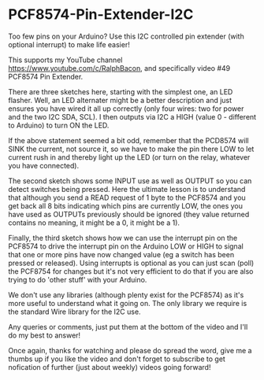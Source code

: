 # PCF8574-Pin-Extender-I2C
Too few pins on your Arduino? Use this I2C controlled pin extender (with optional interrupt) to make life easier!

This supports my YouTube channel https://www.youtube.com/c/RalphBacon, and specifically video #49 PCF8574 Pin Extender.

There are three sketches here, starting with the simplest one, an LED flasher. Well, an LED alternater might be a better description and just ensures you have wired it all up correctly (only four wires: two for power and the two I2C SDA, SCL). I then outputs via I2C a HIGH (value 0 - different to Arduino) to turn ON the LED.

If the above statement seemed a bit odd, remember that the PCD8574 will SINK the current, not source it, so we have to make the pin there LOW to let current rush in and thereby light up the LED (or turn on the relay, whatever you have connected).

The second sketch shows some INPUT use as well as OUTPUT so you can detect switches being pressed. Here the ultimate lesson is to understand that although you send a READ request of 1 byte to the PCF8574 and you get back all 8 bits indicating which pins are currently LOW, the ones you have used as OUTPUTs previously should be ignored (they value returned contains no meaning, it might be a 0, it might be a 1).

Finally, the third sketch shows how we can use the interrupt pin on the PCF8574 to drive the interrupt pin on the Arduino LOW or HIGH to signal that one or more pins have now changed value (eg a switch has been pressed or released). Using interrupts is optional as you can just scan (poll) the PCF8754 for changes but it's not very efficient to do that if you are also trying to do 'other stuff' with your Arduino.

We don't use any libraries (although plenty exist for the PCF8574) as it's more useful to understand what it going on. The only library we require is the standard Wire library for the I2C use.

Any queries or comments, just put them at the bottom of the video and I'll do my best to answer!

Once again, thanks for watching and please do spread the word, give me a thumbs up if you like the video and don't forget to subscribe to get nofication of further (just about weekly) videos going forward!
